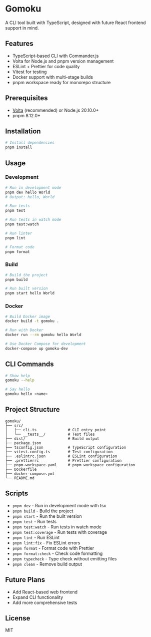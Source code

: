 # Gomoku

A CLI tool built with TypeScript, designed with future React frontend support in mind.

## Features

- TypeScript-based CLI with Commander.js
- Volta for Node.js and pnpm version management
- ESLint + Prettier for code quality
- Vitest for testing
- Docker support with multi-stage builds
- pnpm workspace ready for monorepo structure

## Prerequisites

- [Volta](https://volta.sh/) (recommended) or Node.js 20.10.0+
- pnpm 8.12.0+

## Installation

```bash
# Install dependencies
pnpm install
```

## Usage

### Development

```bash
# Run in development mode
pnpm dev hello World
# Output: hello, World

# Run tests
pnpm test

# Run tests in watch mode
pnpm test:watch

# Run linter
pnpm lint

# Format code
pnpm format
```

### Build

```bash
# Build the project
pnpm build

# Run built version
pnpm start hello World
```

### Docker

```bash
# Build Docker image
docker build -t gomoku .

# Run with Docker
docker run --rm gomoku hello World

# Use Docker Compose for development
docker-compose up gomoku-dev
```

## CLI Commands

```bash
# Show help
gomoku --help

# Say hello
gomoku hello <name>
```

## Project Structure

```
gomoku/
├── src/
│   ├── cli.ts              # CLI entry point
│   └── __tests__/          # Test files
├── dist/                   # Build output
├── package.json
├── tsconfig.json           # TypeScript configuration
├── vitest.config.ts        # Test configuration
├── .eslintrc.json          # ESLint configuration
├── .prettierrc             # Prettier configuration
├── pnpm-workspace.yaml     # pnpm workspace configuration
├── Dockerfile
├── docker-compose.yml
└── README.md
```

## Scripts

- `pnpm dev` - Run in development mode with tsx
- `pnpm build` - Build the project
- `pnpm start` - Run the built version
- `pnpm test` - Run tests
- `pnpm test:watch` - Run tests in watch mode
- `pnpm test:coverage` - Run tests with coverage
- `pnpm lint` - Run ESLint
- `pnpm lint:fix` - Fix ESLint errors
- `pnpm format` - Format code with Prettier
- `pnpm format:check` - Check code formatting
- `pnpm typecheck` - Type check without emitting files
- `pnpm clean` - Remove build output

## Future Plans

- Add React-based web frontend
- Expand CLI functionality
- Add more comprehensive tests

## License

MIT
